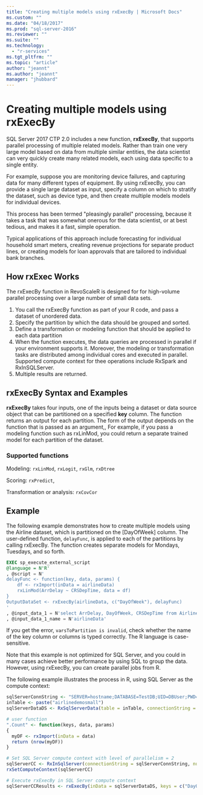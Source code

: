 ```yaml
---
title: "Creating multiple models using rxExecBy | Microsoft Docs"
ms.custom: ""
ms.date: "04/18/2017"
ms.prod: "sql-server-2016"
ms.reviewer: ""
ms.suite: ""
ms.technology: 
  - "r-services"
ms.tgt_pltfrm: ""
ms.topic: "article"
author: "jeannt"
ms.author: "jeannt"
manager: "jhubbard"
---
```

# Creating multiple models using rxExecBy

SQL Server 2017 CTP 2.0 includes a new function, **rxExecBy**, that supports parallel processing of multiple related models. Rather than train one very large model based on data from multiple similar entities, the data scientist can very quickly create many related models, each using data specific to a single entity.

For example, suppose you are monitoring device failures, and capturing data for many different types of equipment. By using rxExecBy, you can provide a single large dataset as input, specify a column on which to stratify the dataset, such as device type, and then create multiple models models for individual devices.

This process has been termed "pleasingly parallel" processing, because it takes a task that was somewhat onerous for the data scientist, or at best tedious, and makes it a fast, simple operation.

Typical applications of this approach include forecasting for individual household smart meters, creating revenue projections for separate product lines, or creating models for loan approvals that are tailored to individual bank branches.

## How rxExec Works

The rxExecBy function in RevoScaleR is designed for for high-volume parallel processing over a large number of small data sets.

1. You call the rxExecBy function as part of your R code, and pass a dataset of unordered data.
2. Specify the partition by which the data should be grouped and sorted.
3. Define a transformation or modeling function that should be applied to each data partition
4. When the function executes, the data queries are processed in parallel if your environment supports it. Moreover, the modeling or transformation tasks are distributed among individual cores and executed in parallel. Supported compute context for thee operations include RxSpark and RxInSQLServer.
5. Multiple results are returned.

## rxExecBy Syntax and Examples

**rxExecBy** takes four inputs, one of the inputs being a dataset or data source object that can be partitioned on a specified **key** column. The function returns an output for each partition. The form of the output depends on the function that is passed as an argument,, For example, if you pass a modeling function such as rxLinMod, you could return a separate trained model for each partition of the dataset.

### Supported functions

Modeling: `rxLinMod`, `rxLogit`, `rxGlm`, `rxDtree`

Scoring: `rxPredict`,

Transformation or analysis: `rxCovCor`

## Example

The following example demonstrates how to create multiple models using the Airline dataset, which is partitioned on the [DayOfWeek] column. The user-defined function, `delayFunc`, is applied to each of the partitions by calling rxExecBy. The function creates separate models for Mondays, Tuesdays, and so forth.

```SQL
EXEC sp_execute_external_script
@language = N'R'
, @script = N'
delayFunc <- function(key, data, params) { 
    df <- rxImport(inData = airlineData) 
    rxLinMod(ArrDelay ~ CRSDepTime, data = df) 
} 
OutputDataSet <- rxExecBy(airlineData, c("DayOfWeek"), delayFunc)
'
, @input_data_1 = N'select ArrDelay, DayOfWeek, CRSDepTime from AirlineDemoSmall]'
, @input_data_1_name = N'airlineData'

```

If you get the error, `varsToPartition is invalid`, check whether the name of the key column or columns is typed correctly. The R language is case-sensitive.

Note that this example is not optimized for SQL Server, and you could in many cases achieve better performance by using SQL to group the data. However, using rxExecBy, you can create parallel jobs from R.

The following example illustrates the process in R, using SQL Server as the compute context:

```R
sqlServerConnString <- "SERVER=hostname;DATABASE=TestDB;UID=DBUser;PWD=Password;"
inTable <- paste("airlinedemosmall")
sqlServerDataDS <- RxSqlServerData(table = inTable, connectionString = sqlServerConnString)

# user function
".Count" <- function(keys, data, params)
{
  myDF <- rxImport(inData = data)
  return (nrow(myDF))
}

# Set SQL Server compute context with level of parallelism = 2
sqlServerCC <- RxInSqlServer(connectionString = sqlServerConnString, numTasks = 4)
rxSetComputeContext(sqlServerCC)

# Execute rxExecBy in SQL Server compute context
sqlServerCCResults <- rxExecBy(inData = sqlServerDataDS, keys = c("DayOfWeek"), func = .Count)
```


